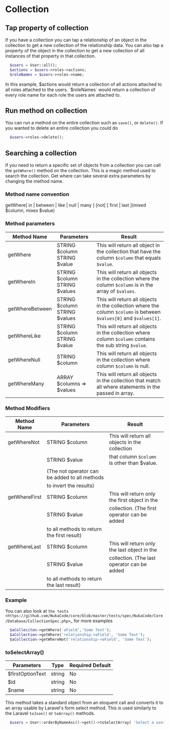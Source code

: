# Collection



## Tap property of collection
If you have a collection you can tap a relationship of an object in the collection to get a new collection of the relationship data. You can also tap a property of the object in the collection to get a new collection of all instances of that property in that collection.

```php
  $users = User::all();
  $actions = $users->roles->actions;
  $roleNames = $users->roles->name;
```
  
In this example, $actions would return a collection of all actions attached to all roles attached to the users.
`$roleNames` would return a collection of every role name for each role the users are attached to.

## Run method on collection
You can run a method on the entire collection such as `save()`, or `delete()`.  If you wanted to delete an entire collection you could do
```php
  $users->roles->delete();
```
  
## Searching a collection
If you need to return a specific set of objects from a collection you can call the `getWhere()` method on the collection. This is a magic method used to search the collection.
Get where can take several extra parameters by changing the method name.

### Method name convention
getWhere[ in | between | like | null | many ] [not] [ first | last ](mixed $column, mixes $value)

### Method parameters
Method Name | Parameters |Result
----------- | ---------- | --------
getWhere         | STRING $column<br />STRING $value            | This will return all object in the collection that have the column `$column` that equals `$value`.
getWhereIn       | STRING $column<br />STRING $values            | This will return all objects in the collection where the column `$column` is in the array of `$values`.
getWhereBetween  | STRING $column<br />STRING $values            | This will return all objects in the collection where the column `$column` is between `$values[0]` and `$values[1]`.
getWhereLike     | STRING $column<br />STRING $value            | This will return all objects in the collection where column `$column` contains the sub string `$value`.
getWhereNull     | STRING $column            | This will return all objects in the collection where column `$column` is null.
getWhereMany     | ARRAY $columns => $values | This will return all objects in the collection that match all where statements in the passed in array.

### Method Modifiers
Method Name | Parameters |Result
----------- | ---------- | --------
getWhereNot      | STRING $column          | This will return all objects in the collection 
                 | STRING $value           | that column `$column` is other than $value.  
                                           | (The not operator can be added to all methods 
                                           | to invert the results)
getWhereFirst    | STRING $column          | This will return only the first object in the 
                 | STRING $value           | collection.  (The first operator can be added 
                                           | to all methods to return the first result)
getWhereLast     | STRING $column          | This will return only the last object in the 
                 | STRING $value           | collection.  (The last operator can be added 
                                           | to all methods to return the last result)

### Example
You can also look at `the tests <https://github.com/NukaCode/core/blob/master/tests/spec/NukaCode/Core/Database/CollectionSpec.php>`_ for more examples
```php
  $aColleciton->getWhere('aField','Some Text');
  $aCollection->getWhere('relationship->aField', 'Some Text');
  $aCollection->getWhereNot('relationship->aField', 'Some Text');
```
  
### toSelectArray()
Parameters | Type | Required Default
---------- | ---- | ----------------
$firstOptionText | string | No | 'Select One'
$id | string | No | 'id'
$name | string | No | 'name'

This method takes a standard object from an eloquent call and converts it to an array usable by Laravel's form select method. This is used similarly to the Laravel `toJson()` or `toArray()` methods.
```php
  $users = User::orderByNameAsc()->get()->toSelectArray( 'Select a user', 'uniqueId', 'username');
```
